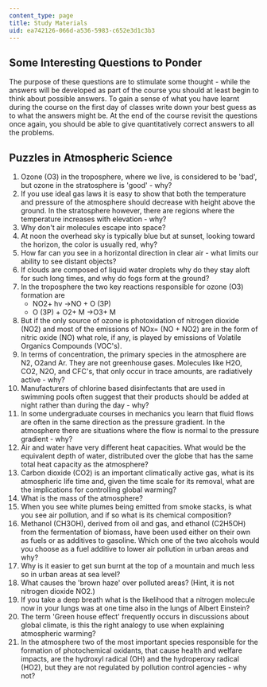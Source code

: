 ```yaml
---
content_type: page
title: Study Materials
uid: ea742126-066d-a536-5983-c652e3d1c3b3
---
```


Some Interesting Questions to Ponder
------------------------------------

The purpose of these questions are to stimulate some thought - while the answers will be developed as part of the course you should at least begin to think about possible answers. To gain a sense of what you have learnt during the course on the first day of classes write down your best guess as to what the answers might be. At the end of the course revisit the questions once again, you should be able to give quantitatively correct answers to all the problems.

Puzzles in Atmospheric Science
------------------------------

1.  Ozone (O3) in the troposphere, where we live, is considered to be 'bad', but ozone in the stratosphere is 'good' - why?
2.  If you use ideal gas laws it is easy to show that both the temperature and pressure of the atmosphere should decrease with height above the ground. In the stratosphere however, there are regions where the temperature increases with elevation - why?
3.  Why don't air molecules escape into space?
4.  At noon the overhead sky is typically blue but at sunset, looking toward the horizon, the color is usually red, why?
5.  How far can you see in a horizontal direction in clear air - what limits our ability to see distant objects?
6.  If clouds are composed of liquid water droplets why do they stay aloft for such long times, and why do fogs form at the ground?
7.  In the troposphere the two key reactions responsible for ozone (O3) formation are
    *   NO2\+ hν →NO + O (3P)
    *   O (3P) + O2\+ M →O3\+ M
8.  But if the only source of ozone is photoxidation of nitrogen dioxide (NO2) and most of the emissions of NOx\= (NO + NO2) are in the form of nitric oxide (NO) what role, if any, is played by emissions of Volatile Organics Compounds (VOC's).
9.  In terms of concentration, the primary species in the atmosphere are N2, O2and Ar. They are not greenhouse gases. Molecules like H2O, CO2, N2O, and CFC's, that only occur in trace amounts, are radiatively active - why?
10.  Manufacturers of chlorine based disinfectants that are used in swimming pools often suggest that their products should be added at night rather than during the day - why?
11.  In some undergraduate courses in mechanics you learn that fluid flows are often in the same direction as the pressure gradient. In the atmosphere there are situations where the flow is normal to the pressure gradient - why?
12.  Air and water have very different heat capacities. What would be the equivalent depth of water, distributed over the globe that has the same total heat capacity as the atmosphere?
13.  Carbon dioxide (CO2) is an important climatically active gas, what is its atmospheric life time and, given the time scale for its removal, what are the implications for controlling global warming?
14.  What is the mass of the atmosphere?
15.  When you see white plumes being emitted from smoke stacks, is what you see air pollution, and if so what is its chemical composition?
16.  Methanol (CH3OH), derived from oil and gas, and ethanol (C2H5OH) from the fermentation of biomass, have been used either on their own as fuels or as additives to gasoline. Which one of the two alcohols would you choose as a fuel additive to lower air pollution in urban areas and why?
17.  Why is it easier to get sun burnt at the top of a mountain and much less so in urban areas at sea level?
18.  What causes the 'brown haze' over polluted areas? (Hint, it is not nitrogen dioxide NO2.)
19.  If you take a deep breath what is the likelihood that a nitrogen molecule now in your lungs was at one time also in the lungs of Albert Einstein?
20.  The term 'Green house effect' frequently occurs in discussions about global climate, is this the right analogy to use when explaining atmospheric warming?
21.  In the atmosphere two of the most important species responsible for the formation of photochemical oxidants, that cause health and welfare impacts, are the hydroxyl radical (OH) and the hydroperoxy radical (HO2), but they are not regulated by pollution control agencies - why not?